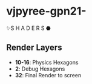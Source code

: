 # vjpyree-gpn21-
✨S H A D E R S ⬣


## Render Layers
* **10-16**: Physics Hexagons
* **2**: Debug Hexagons
* **32**: Final Render to screen